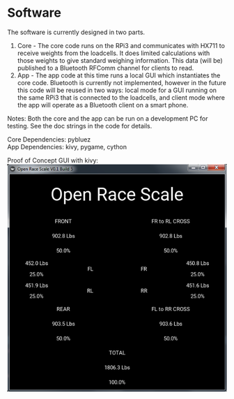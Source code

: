# Software  
The software is currently designed in two parts.  
1. Core - The core code runs on the RPi3 and communicates with HX711 to receive weights from the loadcells. It does limited calculations with those weights to give standard weighing information. This data (will be) published to a Bluetooth RFComm channel for clients to read.
2. App - The app code at this time runs a local GUI which instantiates the core code. Bluetooth is currently not implemented, however in the future this code will be reused in two ways: local mode for a GUI running on the same RPi3 that is connected to the loadcells, and client mode where the app will operate as a Bluetooth client on a smart phone.  
  
Notes: Both the core and the app can be run on a development PC for testing. See the doc strings in the code for details.  
  
Core Dependencies: pybluez  
App Dependencies: kivy, pygame, cython  
  
  
Proof of Concept GUI with kivy:  
![POC](https://github.com/jenkinsracing/open-race-scale/blob/master/software/poc-screenshot.png)
